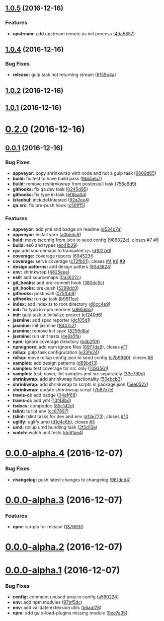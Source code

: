 <a name="1.0.5"></a>
## [1.0.5](https://github.com/UIUXEngineering/node-typescript-seed/compare/1.0.4...1.0.5) (2016-12-16)


### Features

* **upstream:** add upstream remote as init process ([4da5857](https://github.com/UIUXEngineering/node-typescript-seed/commit/4da5857))



<a name="1.0.4"></a>
## [1.0.4](https://github.com/UIUXEngineering/node-typescript-seed/compare/1.0.2...1.0.4) (2016-12-16)


### Bug Fixes

* **release:** gulp task not returning stream ([6155b4a](https://github.com/UIUXEngineering/node-typescript-seed/commit/6155b4a))



<a name="1.0.2"></a>
## [1.0.2](https://github.com/UIUXEngineering/node-typescript-seed/compare/1.0.1...1.0.2) (2016-12-16)



<a name="1.0.1"></a>
## [1.0.1](https://github.com/UIUXEngineering/node-typescript-seed/compare/0.2.0...1.0.1) (2016-12-16)



<a name="0.2.0"></a>
# [0.2.0](https://github.com/UIUXEngineering/node-typescript-seed/compare/0.0.1...0.2.0) (2016-12-16)



<a name="0.0.1"></a>
## [0.0.1](https://github.com/UIUXEngineering/node-typescript-seed/compare/0.0.0-alpha.4...0.0.1) (2016-12-16)


### Bug Fixes

* **appveyor:** copy shrinkwrap with node and not a gulp task ([6609d65](https://github.com/UIUXEngineering/node-typescript-seed/commit/6609d65))
* **build:** fix test to have build pass ([9bb5eb7](https://github.com/UIUXEngineering/node-typescript-seed/commit/9bb5eb7))
* **build:** remove reshirnkwrap from postinstall task ([756e6d9](https://github.com/UIUXEngineering/node-typescript-seed/commit/756e6d9))
* **githooks:** fix qa.dev task ([0245d95](https://github.com/UIUXEngineering/node-typescript-seed/commit/0245d95))
* **githooks:** fix type in task ([ef6ba0d](https://github.com/UIUXEngineering/node-typescript-seed/commit/ef6ba0d))
* **istanbul:** includeUntested ([92a2ee4](https://github.com/UIUXEngineering/node-typescript-seed/commit/92a2ee4))
* **qa.src:** fix pre-push hook ([c56fff5](https://github.com/UIUXEngineering/node-typescript-seed/commit/c56fff5))


### Features

* **appveyor:** add yml and badge on readme ([d534d7a](https://github.com/UIUXEngineering/node-typescript-seed/commit/d534d7a))
* **appveyor:** install yarn ([a0b5dc9](https://github.com/UIUXEngineering/node-typescript-seed/commit/a0b5dc9))
* **buid:** move tsconfig from json to seed config ([986322e](https://github.com/UIUXEngineering/node-typescript-seed/commit/986322e)), closes [#7](https://github.com/UIUXEngineering/node-typescript-seed/issues/7) [#8](https://github.com/UIUXEngineering/node-typescript-seed/issues/8)
* **build:** es6 and types ([ecd1b29](https://github.com/UIUXEngineering/node-typescript-seed/commit/ecd1b29))
* **cjs:** add sourcemaps to transpiled cjs ([d1027e1](https://github.com/UIUXEngineering/node-typescript-seed/commit/d1027e1))
* **coverage:** coverage reports ([694523f](https://github.com/UIUXEngineering/node-typescript-seed/commit/694523f))
* **coverage:** serve coverage ([c72fb01](https://github.com/UIUXEngineering/node-typescript-seed/commit/c72fb01)), closes [#4](https://github.com/UIUXEngineering/node-typescript-seed/issues/4) [#6](https://github.com/UIUXEngineering/node-typescript-seed/issues/6) [#9](https://github.com/UIUXEngineering/node-typescript-seed/issues/9)
* **design patterns:** add design patters ([93d3824](https://github.com/UIUXEngineering/node-typescript-seed/commit/93d3824))
* **env:** shrinkwrap ([4825eee](https://github.com/UIUXEngineering/node-typescript-seed/commit/4825eee))
* **es6:** add sourcemaps ([0a3622c](https://github.com/UIUXEngineering/node-typescript-seed/commit/0a3622c))
* **git_hooks:** add pre-commit hook ([360dc5c](https://github.com/UIUXEngineering/node-typescript-seed/commit/360dc5c))
* **git_hooks:** pre-push ([5299dc0](https://github.com/UIUXEngineering/node-typescript-seed/commit/5299dc0))
* **githooks:** postinsall ([075fbb9](https://github.com/UIUXEngineering/node-typescript-seed/commit/075fbb9))
* **githooks:** run qa task ([b9611ee](https://github.com/UIUXEngineering/node-typescript-seed/commit/b9611ee))
* **index:** add index.ts to root directory ([d0cc4e9](https://github.com/UIUXEngineering/node-typescript-seed/commit/d0cc4e9))
* **init:** fix typo in npm readme ([a8956b5](https://github.com/UIUXEngineering/node-typescript-seed/commit/a8956b5))
* **init:** gulp task to initialize project ([ef240d6](https://github.com/UIUXEngineering/node-typescript-seed/commit/ef240d6))
* **jasmine:** add spec reporter ([dc105d1](https://github.com/UIUXEngineering/node-typescript-seed/commit/dc105d1))
* **jasmine:** init jasmine ([16f47c2](https://github.com/UIUXEngineering/node-typescript-seed/commit/16f47c2))
* **jasmine:** remove init spec ([8259d8a](https://github.com/UIUXEngineering/node-typescript-seed/commit/8259d8a))
* **jasmine:** run unit tests ([4e6a5fa](https://github.com/UIUXEngineering/node-typescript-seed/commit/4e6a5fa))
* **npm:** ignore coverage directory ([bdb2f0f](https://github.com/UIUXEngineering/node-typescript-seed/commit/bdb2f0f))
* **npmignore:** add npm ignore files ([6977da9](https://github.com/UIUXEngineering/node-typescript-seed/commit/6977da9)), closes [#11](https://github.com/UIUXEngineering/node-typescript-seed/issues/11)
* **rollup:** gulp task configruration ([e33fe24](https://github.com/UIUXEngineering/node-typescript-seed/commit/e33fe24))
* **rollup:** move rollup config json to seed config ([c7b9980](https://github.com/UIUXEngineering/node-typescript-seed/commit/c7b9980)), closes [#8](https://github.com/UIUXEngineering/node-typescript-seed/issues/8)
* **samples:** add design patterns ([d89bd13](https://github.com/UIUXEngineering/node-typescript-seed/commit/d89bd13))
* **samples:** test coverage for src only ([1093561](https://github.com/UIUXEngineering/node-typescript-seed/commit/1093561))
* **samples:** test, cover, lint samples and src separately ([33e730d](https://github.com/UIUXEngineering/node-typescript-seed/commit/33e730d))
* **shrinkwrap:** add shrinkwrap functionality ([50ebcb3](https://github.com/UIUXEngineering/node-typescript-seed/commit/50ebcb3))
* **shrinkwrap:** add shrinkwrap to scrpts in package.json ([5ee0522](https://github.com/UIUXEngineering/node-typescript-seed/commit/5ee0522))
* **shrinkwrap:** update shrinkwrap script ([7b87e7e](https://github.com/UIUXEngineering/node-typescript-seed/commit/7b87e7e))
* **travis-ci:** add badge ([04a1f68](https://github.com/UIUXEngineering/node-typescript-seed/commit/04a1f68))
* **travis-ci:** add yml ([13f48bd](https://github.com/UIUXEngineering/node-typescript-seed/commit/13f48bd))
* **tsdocs:** compodoc ([85c1d2d](https://github.com/UIUXEngineering/node-typescript-seed/commit/85c1d2d))
* **tslint:** ts lint env ([cc87897](https://github.com/UIUXEngineering/node-typescript-seed/commit/cc87897))
* **tslint:** tslint tasks for dev and env ([a13e773](https://github.com/UIUXEngineering/node-typescript-seed/commit/a13e773)), closes [#10](https://github.com/UIUXEngineering/node-typescript-seed/issues/10)
* **uglify:** uglify umd ([d1d4c6b](https://github.com/UIUXEngineering/node-typescript-seed/commit/d1d4c6b)), closes [#3](https://github.com/UIUXEngineering/node-typescript-seed/issues/3)
* **umd:** rollup umd bundling task ([2f5d13e](https://github.com/UIUXEngineering/node-typescript-seed/commit/2f5d13e))
* **watch:** watch unit tests ([dc61ae4](https://github.com/UIUXEngineering/node-typescript-seed/commit/dc61ae4))



<a name="0.0.0-alpha.4"></a>
# [0.0.0-alpha.4](https://github.com/UIUXEngineering/node-typescript-seed/compare/0.0.0-alpha.3...0.0.0-alpha.4) (2016-12-07)


### Bug Fixes

* **changelog:** push latest changes to changelog ([981dcd4](https://github.com/UIUXEngineering/node-typescript-seed/commit/981dcd4))



<a name="0.0.0-alpha.3"></a>
# [0.0.0-alpha.3](https://github.com/UIUXEngineering/node-typescript-seed/compare/0.0.0-alpha.2...0.0.0-alpha.3) (2016-12-07)


### Features

* **npm:** scripts for release ([137693f](https://github.com/UIUXEngineering/node-typescript-seed/commit/137693f))



<a name="0.0.0-alpha.2"></a>
# [0.0.0-alpha.2](https://github.com/UIUXEngineering/node-typescript-seed/compare/0.0.0-alpha.1...0.0.0-alpha.2) (2016-12-07)



<a name="0.0.0-alpha.1"></a>
# [0.0.0-alpha.1](https://github.com/UIUXEngineering/node-typescript-seed/compare/b6aa178...0.0.0-alpha.1) (2016-12-07)


### Bug Fixes

* **config:** comment unused prop in config ([a560224](https://github.com/UIUXEngineering/node-typescript-seed/commit/a560224))
* **env:** add npm modules ([97bf5dc](https://github.com/UIUXEngineering/node-typescript-seed/commit/97bf5dc))
* **env:** add validate extension utils ([b6aa178](https://github.com/UIUXEngineering/node-typescript-seed/commit/b6aa178))
* **npm:** add gulp-load-plugins missing module ([9ee7a35](https://github.com/UIUXEngineering/node-typescript-seed/commit/9ee7a35))



